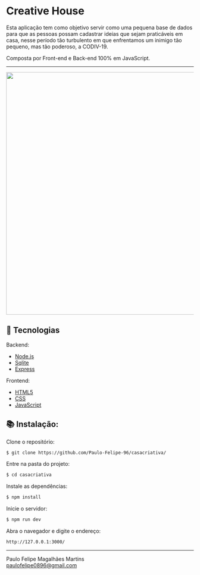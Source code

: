# Creative House

Esta aplicação tem como objetivo servir como uma pequena base de dados para que as pessoas possam cadastrar ideias que sejam praticáveis em casa, nesse período tão turbulento em que enfrentamos um inimigo tão pequeno, mas tão poderoso, a CODIV-19.

Composta por Front-end e Back-end 100% em JavaScript.

---

<img width="750" height="650" src="https://image.freepik.com/free-vector/stay-home-concept_23-2148479215.jpg">

## 🚀  Tecnologias
Backend:
- [Node.js](https://nodejs.org/en/)
-	[Sqlite](https://www.sqlite.org/docs.html)
- [Express](https://expressjs.com/pt-br/)

Frontend:
-   [HTML5](https://developer.mozilla.org/en-US/docs/Web/Guide/HTML/HTML5)
-   [CSS](https://developer.mozilla.org/pt-BR/docs/Web/CSS)
-   [JavaScript](https://developer.mozilla.org/pt-BR/docs/Web/JavaScript/Reference)

## :books: Instalação:

Clone o repositório:
```sh
$ git clone https://github.com/Paulo-Felipe-96/casacriativa/
```

Entre na pasta do projeto:
```sh
$ cd casacriativa
```
Instale as dependências:
```sh
$ npm install
```
Inicie o servidor:
```sh
$ npm run dev
```

Abra o navegador e digite o endereço:
```sh
http://127.0.0.1:3000/
```
----------

Paulo Felipe Magalhães Martins <br>
paulofelipe0896@gmail.com
